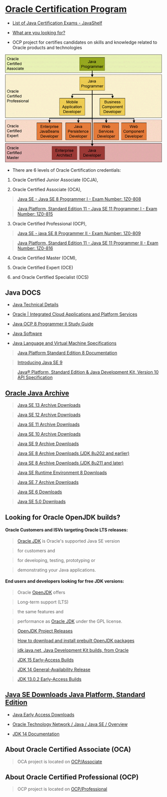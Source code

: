 # [Oracle Certification Program](https://en.wikipedia.org/wiki/Oracle_Certification_Program)
- [List of Java Certification Exams - JavaShelf](https://sites.google.com/site/javashelf/java-certification-exams)

- [What are you looking for?](https://education.oracle.com/)

- OCP project for certifies candidates on skills and knowledge related to Oracle products and technologies

![Oracle Java Certification Path](https://github.com/pedalv/JavaApp/blob/master/OCP/Java_Certification_Path.png) 

- There are 6 levels of Oracle Certification credentials: 

1. Oracle Certified Junior Associate (OCJA), 

2. Oracle Certified Associate (OCA), 

> [Java SE - Java SE 8 Programmer I - Exam Number: 1Z0-808](https://education.oracle.com/java-se-8-programmer-i/pexam_1Z0-808)

> [Java Platform, Standard Edition 11 - Java SE 11 Programmer I - Exam Number: 1Z0-815](https://education.oracle.com/java-se-11-programmer-i/pexam_1Z0-815)

3. Oracle Certified Professional (OCP), 

> [Java SE - java SE 8 Programmer II - Exam Number: 1Z0-809](https://education.oracle.com/java-se-8-programmer-ii/pexam_1Z0-809)

> [Java Platform, Standard Edition 11 - Java SE 11 Programmer II - Exam Number: 1Z0-816](https://education.oracle.com/java-se-11-programmer-ii/pexam_1Z0-816)

4. Oracle Certified Master (OCM), 

5. Oracle Certified Expert (OCE) 

6. and Oracle Certified Specialist (OCS)

## Java DOCS
- [Java Technical Details](https://www.oracle.com/java/technologies/)
- [Oracle | Integrated Cloud Applications and Platform Services](https://www.oracle.com/index.html)
- [Java OCP 8 Programmer II Study Guide](https://www.selikoff.net/java-ocp-8-programmer-ii-study-guide/)
- [Java Software](https://www.oracle.com/java/)

- [Java Language and Virtual Machine Specifications](https://docs.oracle.com/javase/specs/)

> [Java Platform Standard Edition 8 Documentation](https://docs.oracle.com/javase/8/docs/)

> [Introducing Java SE 9](https://www.oracle.com/java/java9.html)

> [Java® Platform, Standard Edition & Java Development Kit, Version 10 API Specification](https://docs.oracle.com/javase/10/docs/api/overview-summary.html)

## [Oracle Java Archive](http://www.oracle.com/technetwork/java/archive-139210.html)
> [Java SE 13 Archive Downloads](https://www.oracle.com/java/technologies/javase/jdk13-archive-downloads.html)

> [Java SE 12 Archive Downloads](https://www.oracle.com/java/technologies/javase/jdk12-archive-downloads.html)

> [Java SE 11 Archive Downloads](https://www.oracle.com/java/technologies/javase/jdk11-archive-downloads.html)

> [Java SE 10 Archive Downloads](https://www.oracle.com/java/technologies/java-archive-javase10-downloads.html)

> [Java SE 9 Archive Downloads](https://www.oracle.com/java/technologies/javase/javase9-archive-downloads.html)

> [Java SE 8 Archive Downloads (JDK 8u202 and earlier)](https://www.oracle.com/java/technologies/javase/javase8-archive-downloads.html) 

> [Java SE 8 Archive Downloads (JDK 8u211 and later)](https://www.oracle.com/java/technologies/javase/javase8u211-later-archive-downloads.html)

> [Java SE Runtime Environment 8 Downloads](https://www.oracle.com/java/technologies/javase-jre8-downloads.html)

> [Java SE 7 Archive Downloads](https://www.oracle.com/java/technologies/javase/javase7-archive-downloads.html)

> [Java SE 6 Downloads](https://www.oracle.com/java/technologies/javase-java-archive-javase6-downloads.html)

> [Java SE 5.0 Downloads](https://www.oracle.com/java/technologies/java-archive-javase5-downloads.html)

## Looking for Oracle OpenJDK builds?

#### Oracle Customers and ISVs targeting Oracle LTS releases: 

> [Oracle JDK](https://www.oracle.com/java/technologies/javase-downloads.html) is Oracle's supported Java SE version 

> for customers and 

> for developing, testing, prototyping or 

> demonstrating your Java applications.

#### End users and developers looking for free JDK versions: 

> Oracle [OpenJDK](https://openjdk.java.net/) offers 

> Long-term support (LTS)

> the same features and 

> performance as [Oracle JDK](https://www.oracle.com/java/technologies/javase-downloads.html) under the GPL license.

> [OpenJDK Project Releases](http://openjdk.java.net/projects/jdk/)

> [How to download and install prebuilt OpenJDK packages](http://openjdk.java.net/install/index.html)

> [jdk.java.net, Java Development Kit builds, from Oracle](https://jdk.java.net/)

> [JDK 15 Early-Access Builds](http://jdk.java.net/15/)

> [JDK 14 General-Availability Release](http://jdk.java.net/14/)

> [JDK 13.0.2 Early-Access Builds](http://jdk.java.net/13/)

## [Java SE Downloads Java Platform, Standard Edition](https://www.oracle.com/java/technologies/javase-downloads.html)

- [Java Early Access Downloads](http://www.oracle.com/technetwork/articles/java/ea-jsp-142245.html)

- [Oracle Technology Network / Java / Java SE / Overview](https://www.oracle.com/technetwork/java/javase/overview/index.html)

- [JDK 14 Documentation](https://docs.oracle.com/en/java/javase/14/index.html)

## About Oracle Certified Associate (OCA)

> OCA project is located on [OCP/Associate](https://github.com/pedalv/JavaApp/tree/master/OCP/Associate)

## About Oracle Certified Professional (OCP)

> OCP project is located on [OCP/Professional](https://github.com/pedalv/JavaApp/tree/master/OCP/Professional)
